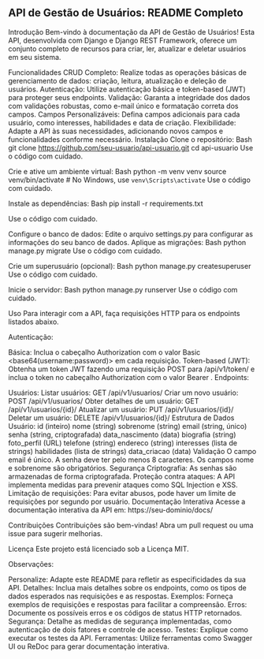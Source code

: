 
## API de Gestão de Usuários: README Completo
Introdução
Bem-vindo à documentação da API de Gestão de Usuários! Esta API, desenvolvida com Django e Django REST Framework, oferece um conjunto completo de recursos para criar, ler, atualizar e deletar usuários em seu sistema.

Funcionalidades
CRUD Completo: Realize todas as operações básicas de gerenciamento de dados: criação, leitura, atualização e deleção de usuários.
Autenticação: Utilize autenticação básica e token-based (JWT) para proteger seus endpoints.
Validação: Garanta a integridade dos dados com validações robustas, como e-mail único e formatação correta dos campos.
Campos Personalizáveis: Defina campos adicionais para cada usuário, como interesses, habilidades e data de criação.
Flexibilidade: Adapte a API às suas necessidades, adicionando novos campos e funcionalidades conforme necessário.
Instalação
Clone o repositório:
Bash
git clone https://github.com/seu-usuario/api-usuario.git
cd api-usuario
Use o código com cuidado.

Crie e ative um ambiente virtual:
Bash
python -m venv venv
source venv/bin/activate  # No Windows, use `venv\Scripts\activate`
Use o código com cuidado.

Instale as dependências:
Bash
pip install -r requirements.txt   

Use o código com cuidado.

Configure o banco de dados: Edite o arquivo settings.py para configurar as informações do seu banco de dados.
Aplique as migrações:
Bash
python manage.py migrate
Use o código com cuidado.

Crie um superusuário (opcional):
Bash
python manage.py createsuperuser
Use o código com cuidado.

Inicie o servidor:
Bash
python manage.py runserver
Use o código com cuidado.

Uso
Para interagir com a API, faça requisições HTTP para os endpoints listados abaixo.

Autenticação:

Básica: Inclua o cabeçalho Authorization com o valor Basic <base64(username:password)> em cada requisição.
Token-based (JWT): Obtenha um token JWT fazendo uma requisição POST para /api/v1/token/ e inclua o token no cabeçalho Authorization com o valor Bearer <token>.
Endpoints:

Usuários:
Listar usuários: GET /api/v1/usuarios/
Criar um novo usuário: POST /api/v1/usuarios/
Obter detalhes de um usuário: GET /api/v1/usuarios/{id}/
Atualizar um usuário: PUT /api/v1/usuarios/{id}/
Deletar um usuário: DELETE /api/v1/usuarios/{id}/
Estrutura de Dados
Usuário:
id (inteiro)
nome (string)
sobrenome (string)
email (string, único)
senha (string, criptografada)
data_nascimento (data)
biografia (string)
foto_perfil (URL)
telefone (string)
endereco (string)
interesses (lista de strings)
habilidades (lista de strings)
data_criacao (data)
Validação
O campo email é único.
A senha deve ter pelo menos 8 caracteres.
Os campos nome e sobrenome são obrigatórios.
Segurança
Criptografia: As senhas são armazenadas de forma criptografada.
Proteção contra ataques: A API implementa medidas para prevenir ataques como SQL Injection e XSS.
Limitação de requisições: Para evitar abusos, pode haver um limite de requisições por segundo por usuário.
Documentação Interativa
Acesse a documentação interativa da API em: https://seu-dominio/docs/

Contribuições
Contribuições são bem-vindas! Abra um pull request ou uma issue para sugerir melhorias.

Licença
Este projeto está licenciado sob a Licença MIT.

Observações:

Personalize: Adapte este README para refletir as especificidades da sua API.
Detalhes: Inclua mais detalhes sobre os endpoints, como os tipos de dados esperados nas requisições e as respostas.
Exemplos: Forneça exemplos de requisições e respostas para facilitar a compreensão.
Erros: Documente os possíveis erros e os códigos de status HTTP retornados.
Segurança: Detalhe as medidas de segurança implementadas, como autenticação de dois fatores e controle de acesso.
Testes: Explique como executar os testes da API.
Ferramentas: Utilize ferramentas como Swagger UI ou ReDoc para gerar documentação interativa.
